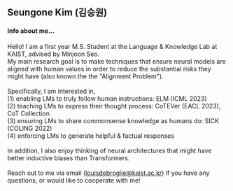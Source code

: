 ## Seungone Kim (김승원)

#### Info about me...
Hello! I am a first year M.S. Student at the Language & Knowledge Lab at KAIST, advised by Minjoon Seo.<br>
My main research goal is to make techniques that ensure neural models are aligned with human values in order to reduce the substantial risks they might have (also known the the "Alignment Problem").<br>
<br>
Specifically, I am interested in, <br>
(1) enabling LMs to truly follow human instructions: ELM (ICML 2023)<br>
(2) teaching LMs to express their thought process: CoTEVer (EACL 2023), CoT Collection<br>
(3) ensuring LMs to share commonsense knowledge as humans do: SICK (COLING 2022) <br>
(4) enforcing LMs to generate helpful & factual responses <br>
<br>
In addition, I also enjoy thinking of neural architectures that might have better inductive biases than Transformers.<br>
<br>
Reach out to me via email (louisdebroglie@kaist.ac.kr) if you have any questions, or would like to cooperate with me!
